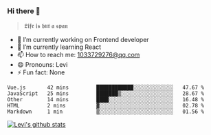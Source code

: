 ### Hi there 👋

> 𝕷𝖎𝖋𝖊 𝖎𝖘 𝖇𝖚𝖙 𝖆 𝖘𝖕𝖆𝖓

- 🔭 I’m currently working on Frontend developer
- 🌱 I’m currently learning React
- 📫 How to reach me: 1033729276@qq.com
- 😄 Pronouns: Levi
- ⚡ Fun fact: None


<!--START_SECTION:waka-->
```text
Vue.js       42 mins         ████████████░░░░░░░░░░░░░   47.67 % 
JavaScript   25 mins         ███████▒░░░░░░░░░░░░░░░░░   28.67 % 
Other        14 mins         ████░░░░░░░░░░░░░░░░░░░░░   16.48 % 
HTML         2 mins          ▓░░░░░░░░░░░░░░░░░░░░░░░░   02.78 % 
Markdown     1 min           ▒░░░░░░░░░░░░░░░░░░░░░░░░   01.56 % 
```
<!--END_SECTION:waka-->


[![Levi's github stats](https://github-readme-stats.vercel.app/api?username=chaossssss)](https://github.com/anuraghazra/github-readme-stats)